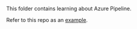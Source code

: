 This folder contains learning about Azure Pipeline.

Refer to this repo as an [example](https://github.com/xuyuji9000/azure-pipeline).
